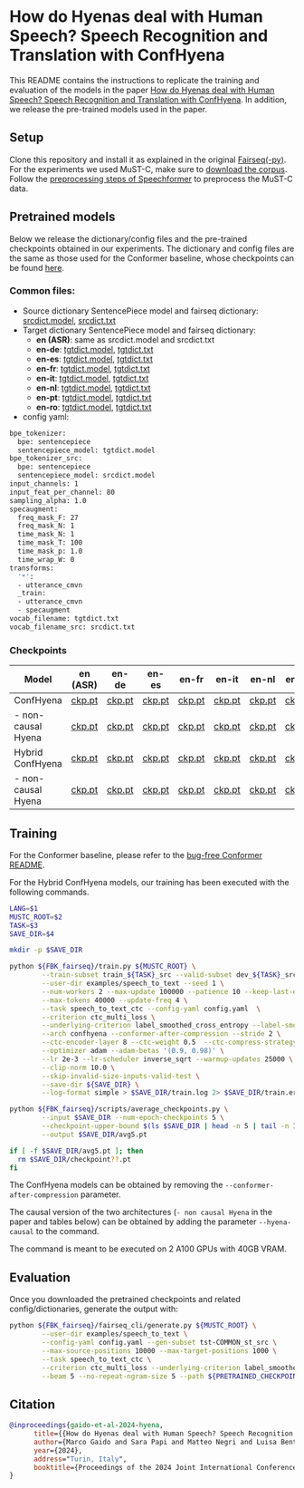 # How do Hyenas deal with Human Speech? Speech Recognition and Translation with ConfHyena

This README contains the instructions to replicate the training and evaluation of the models in the paper
[How do Hyenas deal with Human Speech? Speech Recognition and Translation with ConfHyena](https://arxiv.org/abs/2402.13208).
In addition, we release the pre-trained models used in the paper.


## Setup
Clone this repository and install it as explained in the original [Fairseq(-py)](https://github.com/pytorch/fairseq).
For the experiments we used MuST-C, make sure to [download the corpus](https://mt.fbk.eu/must-c/).
Follow the [preprocessing steps of Speechformer](SPEECHFORMER.md#preprocessing) to preprocess the MuST-C data.

## Pretrained models

Below we release the dictionary/config files and the pre-trained checkpoints
obtained in our experiments.
The dictionary and config files are the same as those used for the Conformer baseline,
whose checkpoints can be found [here](BUGFREE_CONFORMER.md#pretrained-models).

### Common files:
- Source dictionary SentencePiece model and fairseq dictionary: 
[srcdict.model](https://fbk-my.sharepoint.com/:u:/g/personal/mgaido_fbk_eu/EdAgeZdaw5BEjv6PUPEycvoBZHeOMqZ69ciEAIHM0XoBbw?e=t2z5G1),
[srcdict.txt](https://fbk-my.sharepoint.com/:t:/g/personal/mgaido_fbk_eu/EY6_YCFCDjxBlBvm2_8UQFEB9ehLmFoLiGj2r7GGe_pL0A?e=NhIhkz)
- Target dictionary SentencePiece model and fairseq dictionary:
  - **en (ASR)**: same as srcdict.model and srcdict.txt 
  - **en-de**: 
  [tgtdict.model](https://fbk-my.sharepoint.com/:u:/g/personal/mgaido_fbk_eu/Eamb-6DsnklHq-4CZOZA9nYBKZ0XXnz0UdeOb49UXYlLVQ?e=yroKIk),
  [tgtdict.txt](https://fbk-my.sharepoint.com/:t:/g/personal/mgaido_fbk_eu/EVOJ0yFgZZpEqvHUlzhjqOEBkV7U26iryO-bpobz_5q_fQ?e=i2gdi0)
  - **en-es**:
  [tgtdict.model](https://fbk-my.sharepoint.com/:u:/g/personal/mgaido_fbk_eu/EWmh3csXbEVPmBSI7xeemVMBHqlSEDJHl3JmUOXzPRwCAA?e=T53pKl),
  [tgtdict.txt](https://fbk-my.sharepoint.com/:t:/g/personal/mgaido_fbk_eu/EduV9z-HroFOgh2xQjhdShIBmCs-6PmvgqkzPfcQmXsXdQ?e=iehKch)
  - **en-fr**:
  [tgtdict.model](https://fbk-my.sharepoint.com/:u:/g/personal/mgaido_fbk_eu/EXQfn6DYxC1CskMO7lJMaxIB23Wa4xIWOtsX2SIukOOM9A?e=HyvZrB),
  [tgtdict.txt](https://fbk-my.sharepoint.com/:t:/g/personal/mgaido_fbk_eu/ETV367Z8xJ1Egz9E_cKBdykB9iYgDdEj1xLKBLRTANWCUA?e=Y5CUky)
  - **en-it**: 
  [tgtdict.model](https://fbk-my.sharepoint.com/:u:/g/personal/mgaido_fbk_eu/EX_w-V-SN1dLkEEJWrXbK_UBxHQL0zJaJuzIM_ZzosICmg?e=Wf0VKk),
  [tgtdict.txt](https://fbk-my.sharepoint.com/:t:/g/personal/mgaido_fbk_eu/ERAhMZjPoJNHkPWih7v0GfoBus4jG0WD3XPRmK5CgaV3wA?e=lG50Ny)
  - **en-nl**: 
  [tgtdict.model](https://fbk-my.sharepoint.com/:u:/g/personal/mgaido_fbk_eu/EZ8C2AySmHxLi7qDcf4PcvEBEg5tkVXK9jsB1t8v0F3Maw?e=6VCiwb),
  [tgtdict.txt](https://fbk-my.sharepoint.com/:t:/g/personal/mgaido_fbk_eu/EWvoJ9Lb97RGqaUaFgsWPlMBYgo9uTIxUUY6KidHnZErhw?e=986D7S)
  - **en-pt**:
  [tgtdict.model](https://fbk-my.sharepoint.com/:u:/g/personal/mgaido_fbk_eu/EX9u-0PII8JKpnNensFj5ygBqVZrcPYoE8RWC8VryspzTg?e=2LjDH5),
  [tgtdict.txt](https://fbk-my.sharepoint.com/:t:/g/personal/mgaido_fbk_eu/EZ2TMRgLtudCuvXcsjCzOtkBjWVSdsof1LGmt9bOtQn9gg?e=boCBtQ)
  - **en-ro**:
  [tgtdict.model](https://fbk-my.sharepoint.com/:u:/g/personal/mgaido_fbk_eu/Ec_zzPD3sTtCkNmibsMUUQUBWQHxinzoNvSRCCx6c_JhzA?e=Q5pDs7),
  [tgtdict.txt](https://fbk-my.sharepoint.com/:t:/g/personal/mgaido_fbk_eu/EbkE3WFxh4lDiR7aB9wA6NoBaQIZnM6MnWscLKD-h5nMTw?e=QgoD95)
- config yaml: 
```bash
bpe_tokenizer:
  bpe: sentencepiece
  sentencepiece_model: tgtdict.model
bpe_tokenizer_src:
  bpe: sentencepiece
  sentencepiece_model: srcdict.model
input_channels: 1
input_feat_per_channel: 80
sampling_alpha: 1.0
specaugment:
  freq_mask_F: 27
  freq_mask_N: 1
  time_mask_N: 1
  time_mask_T: 100
  time_mask_p: 1.0
  time_wrap_W: 0
transforms:
  '*':
  - utterance_cmvn
  _train:
  - utterance_cmvn
  - specaugment
vocab_filename: tgtdict.txt
vocab_filename_src: srcdict.txt
```
### Checkpoints
| Model              | en (ASR)   | en-de      | en-es      | en-fr | en-it | en-nl | en-pt | en-ro |
|--------------------|------------|------------|------------|-------|-------|-------|-------|-------|
| ConfHyena          | [ckp.pt](https://fbk-my.sharepoint.com/:u:/g/personal/mgaido_fbk_eu/EU6Bhy_jGQxJm9fIS3DsJmwBxd-tBl5HsQBM2OCbvu5gQQ?e=cORIdz) | [ckp.pt](https://fbk-my.sharepoint.com/:u:/g/personal/mgaido_fbk_eu/ETuTNLx7_hNAooQ_U5yQh1oB3zae2fls2xv-K4enmCBMRw?e=2ENGAV) | [ckp.pt](https://fbk-my.sharepoint.com/:u:/g/personal/mgaido_fbk_eu/EXWYMvNOEINMgeKStlW0peABybfiOIcOpInjpbFw3cRUBw?e=JyPdry) | [ckp.pt](https://fbk-my.sharepoint.com/:u:/g/personal/mgaido_fbk_eu/Eb3pv7C6zvJIqkH2nPa9w4YBvvO74khSX7s_uo6D_p7fzg?e=t7NypZ) | [ckp.pt](https://fbk-my.sharepoint.com/:u:/g/personal/mgaido_fbk_eu/Ee7Gvuo2iRJHsr2M_9G4KHQBkgrRkCmwCy5kS9jMlJVP6A?e=lbVxTr) | [ckp.pt](https://fbk-my.sharepoint.com/:u:/g/personal/mgaido_fbk_eu/ERpXg6Cbe3pDlL1gzGCoe7UBHcpCLw2JQXQKtK1vF05NGg?e=RSsHDJ) | [ckp.pt](https://fbk-my.sharepoint.com/:u:/g/personal/mgaido_fbk_eu/ETXG5TySDzZLmaWkaPbFMXgBIoxE3n54I-pclaRsmQQedg?e=JNdKaE) | [ckp.pt](https://fbk-my.sharepoint.com/:u:/g/personal/mgaido_fbk_eu/EdR34a0DMMhGiRsIpGCxcQABIbjbICogJaTKZXOtGQa14w?e=MYRU3N) |
| - non-causal Hyena | [ckp.pt](https://fbk-my.sharepoint.com/:u:/g/personal/mgaido_fbk_eu/Efpj8KHH9oJDm6bPAJSdDNkB_JRcsmcxXC4ciaPE0U3kgg?e=yfGbhq) | [ckp.pt](https://fbk-my.sharepoint.com/:u:/g/personal/mgaido_fbk_eu/EYHfCm2e4PBAoE-0jHkEm2MB1Wr-qBZAEaeAWJBUXl30Lg?e=ZuKaon) | [ckp.pt](https://fbk-my.sharepoint.com/:u:/g/personal/mgaido_fbk_eu/EVlb_DmkG8VCg2JrddtHGOoB9be1IDpB2Q0aQavIe6hoAw?e=aL3SWY) | [ckp.pt](https://fbk-my.sharepoint.com/:u:/g/personal/mgaido_fbk_eu/EawfiABptKBErrLwYJ5fjdUBAVSVv1gsWU-jwWlgj8qt_A?e=hnU9HB) | [ckp.pt](https://fbk-my.sharepoint.com/:u:/g/personal/mgaido_fbk_eu/EQZSTWx_O8RFhFICdyE8swkBsrCmwkA0LouzRnX4cF7wHQ?e=0Ha4zB) | [ckp.pt](https://fbk-my.sharepoint.com/:u:/g/personal/mgaido_fbk_eu/EXTo4vC_hMtAgijZ1TE7RWABZgwfI4wuXrZvlcHI_ah7Lg?e=3Baczg) | [ckp.pt](https://fbk-my.sharepoint.com/:u:/g/personal/mgaido_fbk_eu/EUf-qg9uf_VBgAZDS5OW3DIBRK8gkxts-Ku067r00bb1VQ?e=2uNgZj) | [ckp.pt](https://fbk-my.sharepoint.com/:u:/g/personal/mgaido_fbk_eu/Ea8i1u8KIldLreB5531Fno8BCEpg7qiiHG2lCE8cE8qZXA?e=pTXNCC) |
| Hybrid ConfHyena   | [ckp.pt](https://fbk-my.sharepoint.com/:u:/g/personal/mgaido_fbk_eu/EbF2LjOz1MtLnX1gCHTQjsEBgLn_EAhKypyIDhu3Y7nuFQ?e=ZhFRyF) | [ckp.pt](https://fbk-my.sharepoint.com/:u:/g/personal/mgaido_fbk_eu/ETmOsR9Ie6hOrhM50B6wzioBvWuSLo6g55e_qIp88W13qQ?e=W5eK79) | [ckp.pt](https://fbk-my.sharepoint.com/:u:/g/personal/mgaido_fbk_eu/EcYJBCcrJaNApvOlvWDnRSEBtue-fzMIYpISwMWqdRCPSQ?e=gWXrK5) | [ckp.pt](https://fbk-my.sharepoint.com/:u:/g/personal/mgaido_fbk_eu/EfSjqbL1CwZOkquHsvwZnpQBswt469ymSW3uL_q8ro5xlg?e=GMHKPO) | [ckp.pt](https://fbk-my.sharepoint.com/:u:/g/personal/mgaido_fbk_eu/EQXC8NAnPldElP_0WduGtGYB2lhKCCy-tOQQDBfeQMvC4A?e=0T63hZ) | [ckp.pt](https://fbk-my.sharepoint.com/:u:/g/personal/mgaido_fbk_eu/EZin2xLqqLFBkFYPyh0X1rcBCFbdvB-Dpr567adjGkrpSQ?e=57imQ7) | [ckp.pt](https://fbk-my.sharepoint.com/:u:/g/personal/mgaido_fbk_eu/EVjU7IhkWB5Dq7M09SzWpqABn18U_GbSGdj4biJoNWCaJw?e=vQpsEh) | [ckp.pt](https://fbk-my.sharepoint.com/:u:/g/personal/mgaido_fbk_eu/EYROvhAPNTxEn9WDHgpIgPEBsKhWUWYTpEfydwFV9AXDIw?e=oaet0d) |
| - non-causal Hyena | [ckp.pt](https://fbk-my.sharepoint.com/:u:/g/personal/mgaido_fbk_eu/EbNqXhyaUGVFheZ3FExAloEBPEZOG2jlpJv8ynnYnYpf2g?e=qe87Zq) | [ckp.pt](https://fbk-my.sharepoint.com/:u:/g/personal/mgaido_fbk_eu/Ef5HXS1LJvxNvYHv-bp-cNUBZ4DDGdWBAL_iBQNpl6JbcA?e=DX0ItZ) | [ckp.pt](https://fbk-my.sharepoint.com/:u:/g/personal/mgaido_fbk_eu/EWQ_V6szbMdPp149zGa8tuoBLnN-nZ0tVnYc3ymBb9Ddcg?e=BByutz) | [ckp.pt](https://fbk-my.sharepoint.com/:u:/g/personal/mgaido_fbk_eu/EVsXeLu_VkFKndxmUAShl1kB7ANPmdw19QOA87RUBP-TcQ?e=q8Royw) | [ckp.pt](https://fbk-my.sharepoint.com/:u:/g/personal/mgaido_fbk_eu/EbTZHMRnb_BJobUxSK0dFScB3FD1_IvVcLvyfnIWFy6lPg?e=mqh2wK) | [ckp.pt](https://fbk-my.sharepoint.com/:u:/g/personal/mgaido_fbk_eu/Ef_gZRguYWJEmzyIMn9bzIUBzGgCt-lwb_5FPCSrUHv03A?e=LssC98) | [ckp.pt](https://fbk-my.sharepoint.com/:u:/g/personal/mgaido_fbk_eu/EVhOSMYNNqlJibkYt85laRoBvwNrNzvXCAOX_CJYX13_MQ?e=9KfTZJ) | [ckp.pt](https://fbk-my.sharepoint.com/:u:/g/personal/mgaido_fbk_eu/EZ64nTKeOvhBmNzZgyx7LV8BJKJN0Qx0psoqLYaJ7lzPlg?e=Yq8tAv) |



## Training

For the Conformer baseline, please refer to the [bug-free Conformer README](BUGFREE_CONFORMER.md).

For the Hybrid ConfHyena models, our training has been executed with the following commands.


```bash
LANG=$1
MUSTC_ROOT=$2
TASK=$3
SAVE_DIR=$4

mkdir -p $SAVE_DIR

python ${FBK_fairseq}/train.py ${MUSTC_ROOT} \
        --train-subset train_${TASK}_src --valid-subset dev_${TASK}_src \
        --user-dir examples/speech_to_text --seed 1 \
        --num-workers 2 --max-update 100000 --patience 10 --keep-last-epochs 12 \
        --max-tokens 40000 --update-freq 4 \
        --task speech_to_text_ctc --config-yaml config.yaml  \
        --criterion ctc_multi_loss \
        --underlying-criterion label_smoothed_cross_entropy --label-smoothing 0.1 \
        --arch confhyena --conformer-after-compression --stride 2 \
        --ctc-encoder-layer 8 --ctc-weight 0.5  --ctc-compress-strategy avg \
        --optimizer adam --adam-betas '(0.9, 0.98)' \
        --lr 2e-3 --lr-scheduler inverse_sqrt --warmup-updates 25000 \
        --clip-norm 10.0 \
        --skip-invalid-size-inputs-valid-test \
        --save-dir ${SAVE_DIR} \
        --log-format simple > $SAVE_DIR/train.log 2> $SAVE_DIR/train.err

python ${FBK_fairseq}/scripts/average_checkpoints.py \
        --input $SAVE_DIR --num-epoch-checkpoints 5 \
        --checkpoint-upper-bound $(ls $SAVE_DIR | head -n 5 | tail -n 1 | grep -o "[0-9]*") \
        --output $SAVE_DIR/avg5.pt

if [ -f $SAVE_DIR/avg5.pt ]; then
  rm $SAVE_DIR/checkpoint??.pt
fi
```

The ConfHyena models can be obtained by removing the `--conformer-after-compression` parameter.


The causal version of the two architectures (`- non causal Hyena` in the paper and tables below)
can be obtained by adding the parameter `--hyena-causal` to the command.

The command is meant to be executed on 2 A100 GPUs with 40GB VRAM.


## Evaluation
Once you downloaded the pretrained checkpoints and related config/dictionaries,
generate the output with:
```bash
python ${FBK_fairseq}/fairseq_cli/generate.py ${MUSTC_ROOT} \
        --user-dir examples/speech_to_text \
        --config-yaml config.yaml --gen-subset tst-COMMON_st_src \
        --max-source-positions 10000 --max-target-positions 1000 \
        --task speech_to_text_ctc \
        --criterion ctc_multi_loss --underlying-criterion label_smoothed_cross_entropy \
        --beam 5 --no-repeat-ngram-size 5 --path ${PRETRAINED_CHECKPOINT} > ${OUTPUT_FILE}
```

## Citation
```bibtex
@inproceedings{gaido-et-al-2024-hyena,
      title={{How do Hyenas deal with Human Speech? Speech Recognition and Translation with ConfHyena}}, 
      author={Marco Gaido and Sara Papi and Matteo Negri and Luisa Bentivogli},
      year={2024},
      address="Turin, Italy",
      booktitle={Proceedings of the 2024 Joint International Conference on Computational Linguistics, Language Resources and Evaluation (LREC-COLING 2024)},
}
```
